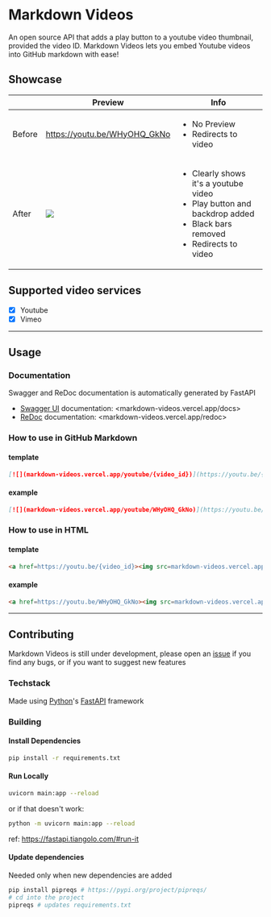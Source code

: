 # Markdown Videos

An open source API that adds a play button to a youtube video thumbnail, provided the video ID.
Markdown Videos lets you embed Youtube videos into GitHub markdown with ease!

## Showcase

||Preview|Info|
|--|--|--|
|Before|https://youtu.be/WHyOHQ_GkNo|<ul><li>No Preview</li><li>Redirects to video</li></ul>|
|After|[![](markdown-videos.vercel.app/youtube/WHyOHQ_GkNo)](https://youtu.be/WHyOHQ_GkNo)|<ul><li>Clearly shows it's a youtube video</li><li>Play button and backdrop added</li><li>Black bars removed</li><li>Redirects to video</li></ul>|


## Supported video services

- [x] Youtube
- [x] Vimeo

---
## Usage

### Documentation

Swagger and ReDoc documentation is automatically generated by FastAPI
- [Swagger UI](https://github.com/swagger-api/swagger-ui) documentation: <markdown-videos.vercel.app/docs>
- [ReDoc](https://github.com/Rebilly/ReDoc) documentation: <markdown-videos.vercel.app/redoc>

### How to use in GitHub Markdown

#### template

```markdown
[![](markdown-videos.vercel.app/youtube/{video_id})](https://youtu.be/{video_id})
```

#### example

```markdown
[![](markdown-videos.vercel.app/youtube/WHyOHQ_GkNo)](https://youtu.be/WHyOHQ_GkNo)
```

### How to use in HTML

#### template

```html
<a href=https://youtu.be/{video_id}><img src=markdown-videos.vercel.app/youtube/{video_id}></a></img>
```

#### example

```html
<a href=https://youtu.be/WHyOHQ_GkNo><img src=markdown-videos.vercel.app/youtube/WHyOHQ_GkNo></a></img>
```

---

## Contributing

Markdown Videos is still under development, please open an [issue](https://github.com/Snailedlt/Markdown-Videos/issues) if you find any bugs, or if you want to suggest new features

### Techstack

Made using [Python](https://www.python.org/)'s [FastAPI](https://fastapi.tiangolo.com/) framework

### Building

#### Install Dependencies

```sh
pip install -r requirements.txt
```

#### Run Locally

```sh
uvicorn main:app --reload
```

or if that doesn't work:

```sh
python -m uvicorn main:app --reload
```

ref: <https://fastapi.tiangolo.com/#run-it>

#### Update dependencies

Needed only when new dependencies are added

```sh
pip install pipreqs # https://pypi.org/project/pipreqs/
# cd into the project
pipreqs # updates requirements.txt
```
